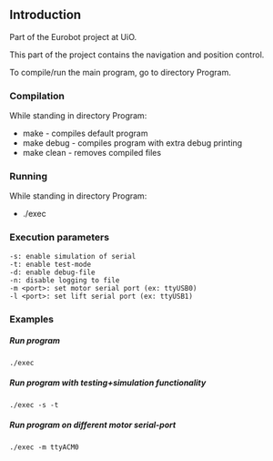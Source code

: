 ## Introduction
Part of the Eurobot project at UiO. 

This part of the project contains the navigation and position control.


To compile/run the main program, go to directory Program. 


### Compilation
While standing in directory Program:

* make        - compiles default program   
* make debug  - compiles program with extra debug printing
* make clean  - removes compiled files


### Running
While standing in directory Program:

* ./exec


### Execution parameters
```
-s: enable simulation of serial
-t: enable test-mode
-d: enable debug-file
-n: disable logging to file
-m <port>: set motor serial port (ex: ttyUSB0)
-l <port>: set lift serial port (ex: ttyUSB1)
```

### Examples

##### Run program 
```./exec```

##### Run program with testing+simulation functionality
```./exec -s -t```

##### Run program on different motor serial-port
```./exec -m ttyACM0```